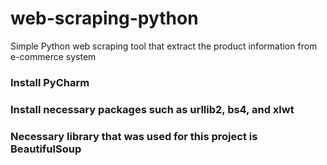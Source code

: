 # web-scraping-python
Simple Python web scraping tool that extract the product information from e-commerce system

### Install PyCharm
### Install necessary packages such as urllib2, bs4, and xlwt
### Necessary library that was used for this project is BeautifulSoup

